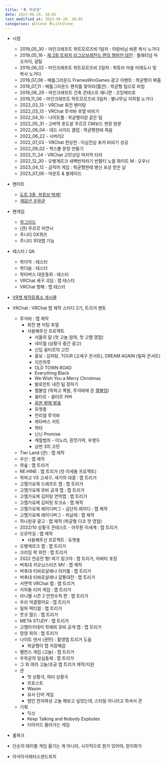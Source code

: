 ```yaml
---
title: "🏝️ 왁굳형"
date: 2023-06-20. 10:05
last_modified_at: 2023-06-20. 10:05
categories: 🪨Stone 🏝️LifeStone
---
```


- 시참
  - 2019_05_30 - 마인크래프트 왁트모르즈비 1일차 : 아랑비님 바론 복사 노가다
  - 2019_05_16 - [제 2회 트위치 리그오브레전드 랜덤 챔피언 대전](https://youtu.be/_2sbslbo2Dg?t=446) : 플래티넘 마오카이, 광탈
  - 2019_06_02 - 마인크래프트 왁트모르즈비 2일차 : 왁튜브 마을 미래도시 및 복사 노가다
  - 2019_07_08 - 배틀그라운드 FramesWinGames 광고 이벤트 : 왁굳형이 봐줌
  - 2019_07_11 - 배틀그라운드 팬치를 찾아라(짧관) : 왁굳형 팀으로 비빔
  - 2019_08_29 - 마인크래프트 건축 콘테스트 애니편 : 고잉메리호
  - 2019_11_06 - 마인크래프트 왁트모르즈비 3일차 : 별나무님 지하철 노가다
  - 2022_03_13 - VRChat 회전 팬미팅
  - 2022_03_13 - VRChat 루석바 후열 비비기
  - 2022_04_10 - 나이트폴 : 왁굳형이랑 같은 팀
  - 2022_05_31 - 고버역 포도알 주르르 CM보드 현장 방문
  - 2022_06_04 - 데드 사이드 클럽 : 왁굳형한테 죽음
  - 2022_06_22 - 시버리2
  - 2022_07_03 - VRChat 컨상컨 : 이심전심 포커 비비기 성공
  - 2022_09_02 - 헥스볼 문장 만들기
  - 2022_11_24 - VRChat 고민상담 마지막 타자
  - 2022_12_30 - 오뱅계르크 새벽반차라기 반팔티 노말 화이트 M : 오우너
  - 2023_04_12 - 금칙어 게임 : 왁굳형한테 병신 포상 받은 날
  - 2023_07_06 - 마운트 & 블레이드

- 팬아트
  - [도트 3종, 왁튜브 박제!](https://cafe.naver.com/steamindiegame/3382100)
  - [계묘년 우왁굳](https://cafe.naver.com/steamindiegame/9157224)

- 팬게임
  - [왁그리드](https://youtu.be/79sbqJl0OK8)
  - (관) 주르르 미연시
  - 주니티 OX퀴즈
  - 주니티 무대맵 기능

- 테스터 / QA
  - 왁이작 : 테스터
  - 왁더슬 : 테스터
  - 왁타버스 대운동회 : 테스터
  - VRChat 세구 괴담 : 맵 테스터
  - VRChat 항해 : 맵 테스터

- [VR챗 제작등록소 게시물](https://cafe.naver.com/steamindiegame/6259414)

- VRChat : VRChat 맵 제작 스터디 2기, 트리거 멘토
  - 루석바 : 맵 제작
    - 회전 팬 미팅 후열
    - 사용해주신 프로젝트
      - 서울의 달 (첫 고놀 참여, 첫 고멤 영접)
      - 네이월 (상황극 중간 광고)
      - 신입 융터르의 고민
      - 홍보 : 김피탕, TOUR (고세구 콘서트), DREAM AGAIN (릴파 콘서트)
      - 지친하루
      - OLD TOWN ROAD
      - Everything Black
      - We Wish You a Merry Christmas
      - 발로란트 내전 팀 정하기
      - 캘불암 (왁파고 폭발, 루석바에 온 [캘불암](https://youtu.be/6UKNqN0Qt6Y))
      - 융터르 - 융터르 커버
      - [음원 발매 발표](https://youtu.be/n5U4X-vA_TY)
      - 듀엣총
      - 언리얼 루석바
      - 왁타버스 카트
      - 왁타
      - 닌닌 Promise
      - 계절범죄 - 이노리, 흰젓가락, 우앵두
      - 상현 3의 고민
  - Tier Land (관) : 맵 제작
  - 우산 : 맵 제작
  - 왁숲 : 맵 트리거
  - RE:HINE : 맵 트리거 (첫 이세돌 프로젝트)
  - 왁파고 VS 고세구, 세기의 대결 : 맵 트리거
  - 고멤가요제 드래프트 맵 : 맵 트리거
  - 고멤가요제 뮤비 공개 맵 : 맵 트리거
  - 고멤가요제 김피탕 연막맵 : 맵 트리거
  - 고멤가요제 김피탕 토크쇼 : 맵 제작
  - 고멤가요제 레이디버그 - 금단의 레이디 : 맵 제작
  - 고멤가요제 레이디버그 - 피날레 : 맵 제작
  - 하나원큐 광고 : 맵 제작 (왁굳형 디코 첫 영접)
  - 2022/10 상황극 콘테스트 - 아무튼 이세계 : 맵 트리거
  - 오르막길 : 맵 제작
    - 사용해주신 프로젝트 : 듀엣총
  - 오뱅계르크 맵 : 맵 트리거
  - 크라임 왁 외전 : 맵 트리거
  - 2022 연공전 형! 여기 링크야 : 맵 트리거, 아바타 포징
  - 버축대 카오닝스타즈 MV : 맵 제작
  - 버축대 티바로살래나 라커룸 : 맵 트리거
  - 버축대 티바로살래나 갈통대전 : 맵 트리거
  - 서면역 VRChat 맵 : 맵 트리거
  - 지하돌 티어 게임 : 맵 트리거
  - 라니벨 시즌 2 안전수칙 편 : 맵 트리거
  - 우리 억결했어요 : 맵 트리거
  - 릴파 택티컬 : 맵 트리거
  - 붓코 월드 : 맵 트리거
  - META STUDY : 맵 트리거
  - 고멤아카데미 학예회 뮤비 공개 맵 : 맵 트리거
  - 망령 회의 : 맵 트리거
  - 나이트 댄서 (권민) : 촬영맵 트리거 도움
    - 왁굳형이 맵 저장해감
  - 밸런스 게임 (고놀) : 맵 트리거
  - 우왁굳의 일심동체 : 맵 트리거
  - 그 외 여러 고놀/조공 맵 트리거 제작/지원
  - 관
    - 첫 상황극, 여러 상황극
    - 프로스트
    - Waxim
    - 유사 단어 게임
    - 범인 한자와상 고놀 해보고 싶었는데, 스타일 아니라고 하셔서 관
  - 기획
    - 딕싯
    - Keep Talking and Nobody Explodes
    - 티어카드 올라가는 게임

- 롤파크
- 단순히 테이블 게임 옮기는 게 아니라, 시각적으로 뭔가 있어야, 현지화가
- 아삭아삭래터스샌드위치
